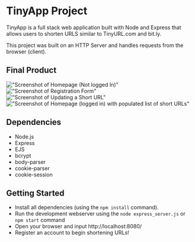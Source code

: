 # TinyApp Project

TinyApp is a full stack web application built with Node and Express that allows users to shorten URLS similar to TinyURL.com and bit.ly. 

This project was built on an HTTP Server and handles requests from the browser (client). 

## Final Product

!["Screenshot of Homepage (Not logged In)"](https://github.com/tranpaulyn/TinyApp/blob/master/docs/TinyApp_Home.png)
!["Screenshot of Registration Form"](https://github.com/tranpaulyn/TinyApp/blob/master/docs/TinyApp_Register.png)
!["Screenshot of Updating a Short URL"](https://github.com/tranpaulyn/TinyApp/blob/master/docs/TinyApp_ShortURLUpdate.png)
!["Screenshot of Homepage (logged in) with populated list of short URLs"](https://github.com/tranpaulyn/TinyApp/blob/master/docs/TinyApp_URLsShow.png)


## Dependencies

- Node.js
- Express
- EJS
- bcrypt
- body-parser
- cookie-parser
- cookie-session

## Getting Started
- Install all dependencies (using the `npm install` command).
- Run the development webserver using the `node express_server.js` or `npm start` command
- Open your browser and input http://localhost:8080/
- Register an account to begin shortening URLs!